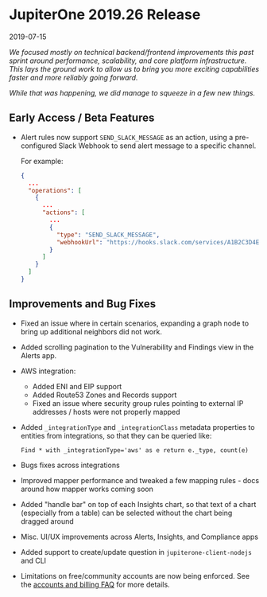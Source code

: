 # JupiterOne 2019.26 Release

2019-07-15

_We focused mostly on technical backend/frontend improvements this past sprint
around performance, scalability, and core platform infrastructure. This lays the
ground work to allow us to bring you more exciting capabilities faster and more
reliably going forward._

_While that was happening, we did manage to squeeze in a few new things._

## Early Access / Beta Features

- Alert rules now support `SEND_SLACK_MESSAGE` as an action, using a
  pre-configured Slack Webhook to send alert message to a specific channel.

  For example:

  ```json
  {
    ...
    "operations": [
      {
        ...
        "actions": [
          ...
          {
            "type": "SEND_SLACK_MESSAGE",
            "webhookUrl": "https://hooks.slack.com/services/A1B2C3D4E/BCBD12345/..."
          }
        ]
      }
    ]
  }
  ```

## Improvements and Bug Fixes

- Fixed an issue where in certain scenarios, expanding a graph node to bring up
  additional neighbors did not work.

- Added scrolling pagination to the Vulnerability and Findings view in the
  Alerts app.
  
- AWS integration:

    - Added ENI and EIP support
    - Added Route53 Zones and Records support
    - Fixed an issue where security group rules pointing to external IP
      addresses / hosts were not properly mapped

- Added `_integrationType` and `_integrationClass` metadata properties to
  entities from integrations, so that they can be queried like:

    ```j1ql
    Find * with _integrationType='aws' as e return e._type, count(e)
    ```

- Bugs fixes across integrations

- Improved mapper performance and tweaked a few mapping rules - docs around how
  mapper works coming soon

- Added "handle bar" on top of each Insights chart, so that text of a chart
  (especially from a table) can be selected without the chart being dragged
  around

- Misc. UI/UX improvements across Alerts, Insights, and Compliance apps

- Added support to create/update question in `jupiterone-client-nodejs` and CLI

- Limitations on free/community accounts are now being enforced. See the
  [accounts and billing FAQ][1] for more details.

[1]: ../faqs/faqs-account-billing.md
